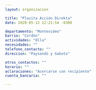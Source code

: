 ```yaml
---
layout: organizacion

title: "Plazita Acción Direkta"
date: 2020-05-12 12:21:54 -0300

departamento: "Montevideo"
barrio: "Cordón"
actividades: "Olla"
necesidades: ""
telefono_contacto: ""
direccion: "Paysandú y Gaboto"

otros_contactos: ""
horario: ""
aclaraciones: "Acercarse con recipiente"
cuenta_bancaria: ""

---
```

